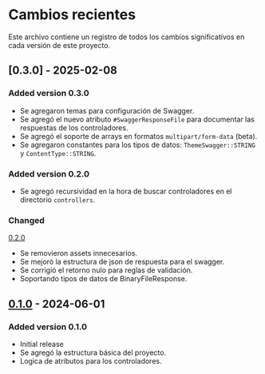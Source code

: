 # Cambios recientes

Este archivo contiene un registro de todos los cambios significativos en cada versión de este proyecto.

## [0.3.0] - 2025-02-08

### Added version 0.3.0

- Se agregaron temas para configuración de Swagger.
- Se agregó el nuevo atributo `#SwaggerResponseFile` para documentar las respuestas de los controladores.
- Se agregó el soporte de arrays en formatos `multipart/form-data` (beta).
- Se agregaron constantes para los tipos de datos: `ThemeSwagger::STRING` y `ContentType::STRING`.

### Added version 0.2.0

- Se agregó recursividad en la hora de buscar controladores en el directorio `controllers`.

### Changed

[0.2.0]

- Se removieron assets innecesarios.
- Se mejoró la estructura de json de respuesta para el swagger.
- Se corrigió el retorno nulo para reglas de validación.
- Soportando tipos de datos de BinaryFileResponse.

[0.2.0]: https://github.com/epmyas2022/laravel-swagger/releases/tag/v0.2.0

## [0.1.0] - 2024-06-01

### Added version 0.1.0

- Initial release
- Se agregó la estructura básica del proyecto.
- Logica de atributos para los controladores.

[0.1.0]: https://github.com/epmyas2022/laravel-swagger/releases/tag/v0.1.0
